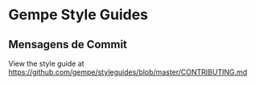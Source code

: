 # Gempe Style Guides

## Mensagens de Commit

View the style guide at https://github.com/gempe/styleguides/blob/master/CONTRIBUTING.md
